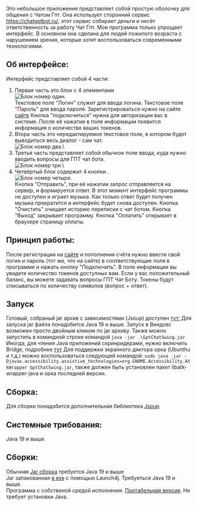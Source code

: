 Это небольшое приложение представляет собой простую оболочку для общения с Чатом Гпт. Она использует сторонний сервис https://chatgptbot.ru/, этот сервис собирает деньги и несёт ответственность за работу Чат Гпт. Моя программа только упрощает интерфейс. В основном она сделана для людей пожилого возраста с нарушением зрения, которые хотят воспользоваться современными технологиями.

## Об интерфейсе:
Интерфейс представляет собой 4 части:
1. Первая часть это блок с 4 элементами\
![Блок номер один](https://mygemorr.ru/pic/gptswing/1.png).\
Текстовое поле "Логин" служит для ввода логина.
Текстовое поле "Пароль" для ввода пароля.
Зарегистрироваться нужно на сайте [сайте](https://chatgptbot.ru/)
Кнопка "подключиться" нужна для авторизации вас в системе. После её нажатия в поле информации появится информация о количестве ваших токенов.
2. Втора часть это нередактируемое текстовое поле, в котором будет выводиться весь диалог - сам чат.\
![Блок номер два](https://mygemorr.ru/pic/gptswing/2.png).\
3. Третья часть представляет собой обычное поле ввода, куда нужно вводить вопросы для ГПТ чат бота.\
![Блок номер три](https://mygemorr.ru/pic/gptswing/3.png).\
4. Четвёртый блок содержит 4 кнопки .\
![Блок номер четыре](https://mygemorr.ru/pic/gptswing/4.png).\
Кнопка "Отправить", при её нажатии запрос отправляется на сервер, и формируется ответ. В этот момент интерфейс программы не доступен и играет музыка. Как только ответ будет получен музыка прекратится и интерфейс будет снова доступен.
Кнопка "Очистить" очищает историю переписки с чат ботом.
Кнопка "Выход" закрывает программу.
Кнопка "Оплатить" открывает в браузере страницу оплаты.

## Принцип работы:
После регистрации на [сайте](https://chatgptbot.ru/) и пополнения счёта нужно ввести свой логин и пароль (тот же, что на сайте) в соответствующие поля в программе и нажать кнопку "Подключить". В поле информации вы увидете количество токенов доступных вам. Если у вас положительный баланс, вы можете задавать вопросы ГПТ Чат Боту. Токены будут списываться по количеству символов (вопрос + ответ).
## Запуск
Готовый, собраный jar архив с зависимостями (Jsoup) доступен [тут:](https://github.com/AlexanderPanshin/GptChatSwing/blob/master/out/artifacts/GptChatSwing_jar/GptChatSwing.jar)
Для запуска jar файла понадобится Java 19 и выше.
Запуск в Виндовс возможен просто двойным кликом по jar архиву.
Также можно запустить в командной строке командой
`java -jar .\GptChatSwing.jar`
Иногда, для чтения Java приложений скринридерами, нужно включить Bridge, подробнее [тут](https://docs.oracle.com/javase/8/docs/technotes/guides/access/enable_and_test.html)
Для поддержки экранного диктора орка (Ubunthu и т.д.) можно воспользоваться следующей командой:
`sudo java -jar -Djavax.accessibility.assistive_technologies=org.GNOME.Accessibility.AtkWrapper GptChatSwing.jar`,
также должен быть установлен пакет libatk-wrapper-java
и орка последней версии.

## Сборка:
Для сборки понадобится дополнительная библиотека [Jsoup](https://jsoup.org/)

## Системные трибования:
Java 19 и выше

## Сборки:
Обычная [Jar сборка](https://github.com/AlexanderPanshin/GptChatSwing/blob/master/out/artifacts/GptChatSwing_jar/GptChatSwing.jar) требуется Java 19 и выше\
Jar запакованная [в exe](https://github.com/AlexanderPanshin/GptChatSwing/blob/master/out/artifacts/GptChatSwing_jar/GptChatSwing.exe) с помощью Launch4j. Требуеться Java 19 и выше.\
Программа с собственой средой исполнения. [Портабельная версия](https://github.com/AlexanderPanshin/GptChatSwing/blob/master/out/artifacts/GptChatSwing_jar/GptChatSwingPortable01.zip). Не требует установки Java.